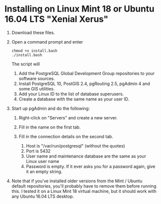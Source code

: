 # Installing on Linux Mint 18 or Ubuntu 16.04 LTS "Xenial Xerus"

1. Download these files.
2. Open a command prompt and enter

    ```
    chmod +x install.bash
    ./install.bash
    ```

    The script will

    1. Add the PostgreSQL Global Development Group repositories to your software sources.
    2. Install PostgreSQL 10, PostGIS 2.4, pgRouting 2.5, pgAdmin 4 and some GIS utilities.
    3. Add your Linux ID to the list of database superusers.
    4. Create a database with the same name as your user ID.

3. Start up pgAdmin and do the following:

    1. Right-click on "Servers" and create a new server.
    2. Fill in the name on the first tab.
    3. Fill in the connection details on the second tab.
    
        1. Host is "/var/run/postgresql" (without the quotes)
        2. Port is 5432
        3. User name and maintenance database are the same as your Linux user name
        4. Password is empty. If it ever asks you for a password again, give it an empty string.

4. Note that if you've installed older versions from the Mint / Ubuntu default repositories, you'll probably have to remove them before running this. I tested it on a Linux Mint 18 virtual machine, but it should work with any Ubuntu 16.04 LTS desktop.
